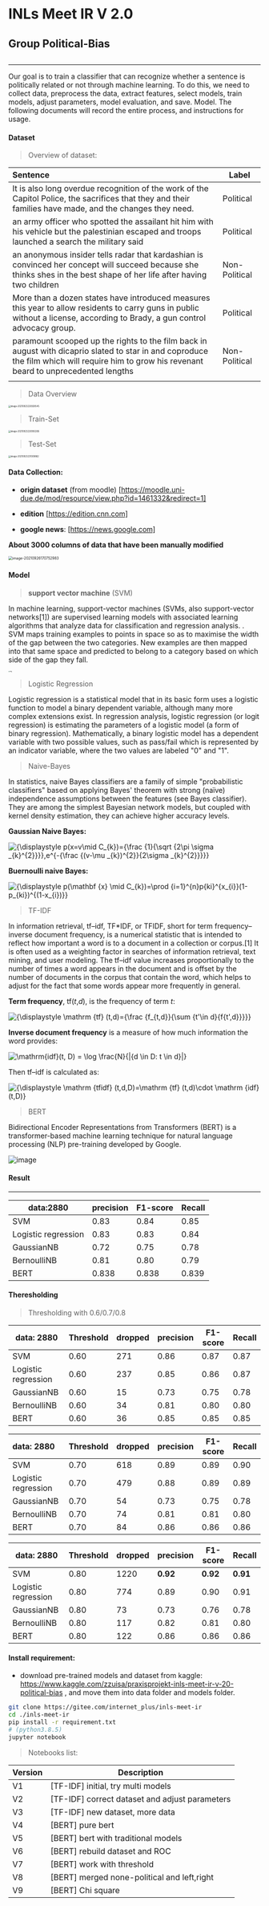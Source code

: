 # INLs Meet IR V 2.0

## 																														Group Political-Bias

## 															

---

Our goal is to train a classifier that can recognize whether a sentence is politically related or not through machine learning. To do this, we need to collect data, preprocess the data, extract features, select models, train models, adjust parameters, model evaluation, and save. Model.
The following documents will record the entire process, and instructions for usage.

#### Dataset

> Overview of dataset:

| Sentence                                                     | Label         |
| :----------------------------------------------------------- | ------------- |
| It is also long overdue recognition of the work of the Capitol Police, the sacrifices that they and their families have made, and the changes they need. | Political     |
| an army officer who spotted the assailant hit him with his vehicle but the palestinian escaped and troops launched a search the military said | Political     |
| an anonymous insider tells radar that kardashian is convinced her concept will succeed because she thinks shes in the best shape of her life after having two children | Non-Political |
| More than a dozen states have introduced measures this year to allow residents to carry guns in public without a license, according to Brady, a gun control advocacy group. | Political     |
| paramount scooped up the rights to the film back in august with dicaprio slated to star in and coproduce the film which will require him to grow his revenant beard to unprecedented lengths | Non-Political |
|                                                              |               |

> Data Overview

<img src="https://github.com/zzuisa/inls-ir/blob/master/img/1.png" alt="image-20210923220928545" style="zoom:30%;" />

> Train-Set

<img src="https://github.com/zzuisa/inls-ir/blob/master/img/2.png" alt="image-20210923220950206" style="zoom:30%;" />

> Test-Set

<img src="https://github.com/zzuisa/inls-ir/blob/master/img/3.png" alt="image-20210923221009862" style="zoom:30%;" />

#### Data Collection:

- **origin dataset** (from moodle) [https://moodle.uni-due.de/mod/resource/view.php?id=1461332&redirect=1]

- **edition** [https://edition.cnn.com]

- **google news**: [https://news.google.com]

**About 3000 columns of data that have been manually modified**

<img src="https://github.com/zzuisa/inls-ir/blob/master/img/4.png" alt="image-20210926170752983" style="zoom:50%;" />







#### Model

> **support vector machine** (SVM)

In machine learning, support-vector machines (SVMs, also support-vector networks[1]) are supervised learning models with associated learning algorithms that analyze data for classification and regression analysis. . SVM maps training examples to points in space so as to maximise the width of the gap between the two categories. New examples are then mapped into that same space and predicted to belong to a category based on which side of the gap they fall.

<img src="https://gitee.com/internet_plus/inls-meet-ir/blob/master/img/5.png" alt="img" style="zoom:18%;" />

> Logistic Regression

Logistic regression is a statistical model that in its basic form uses a logistic function to model a binary dependent variable, although many more complex extensions exist. In regression analysis, logistic regression (or logit regression) is estimating the parameters of a logistic model (a form of binary regression). Mathematically, a binary logistic model has a dependent variable with two possible values, such as pass/fail which is represented by an indicator variable, where the two values are labeled "0" and "1". 





> Naive-Bayes

In statistics, naive Bayes classifiers are a family of simple "probabilistic classifiers" based on applying Bayes' theorem with strong (naïve) independence assumptions between the features (see Bayes classifier). They are among the simplest Bayesian network models, but coupled with kernel density estimation, they can achieve higher accuracy levels.

**Gaussian Naive Bayes:**

![{\displaystyle p(x=v\mid C_{k})={\frac {1}{\sqrt {2\pi \sigma _{k}^{2}}}}\,e^{-{\frac {(v-\mu _{k})^{2}}{2\sigma _{k}^{2}}}}}](https://wikimedia.org/api/rest_v1/media/math/render/svg/685339e22f57b18d804f2e0a9c507421da59e2ab)

**Buernoulli naive Bayes:** 

![{\displaystyle p(\mathbf {x} \mid C_{k})=\prod _{i=1}^{n}p_{ki}^{x_{i}}(1-p_{ki})^{(1-x_{i})}}](https://wikimedia.org/api/rest_v1/media/math/render/svg/2b23b8affe1fa31b1ce499d5d2944d9763ff2e6e)

> TF-IDF

In information retrieval, tf–idf, TF*IDF, or TFIDF, short for term frequency–inverse document frequency, is a numerical statistic that is intended to reflect how important a word is to a document in a collection or corpus.[1] It is often used as a weighting factor in searches of information retrieval, text mining, and user modeling. The tf–idf value increases proportionally to the number of times a word appears in the document and is offset by the number of documents in the corpus that contain the word, which helps to adjust for the fact that some words appear more frequently in general.

**Term frequency**, tf(*t*,*d*), is the frequency of term *t*:

![{\displaystyle \mathrm {tf} (t,d)={\frac {f_{t,d}}{\sum _{t'\in d}{f_{t',d}}}}}](https://wikimedia.org/api/rest_v1/media/math/render/svg/dd4f8a91dd0d28a11c00c94a13a315a5b49a8070)

 **Inverse document frequency** is a measure of how much information the word provides:

![ \mathrm{idf}(t, D) =  \log \frac{N}{|\{d \in D: t \in d\}|}](https://wikimedia.org/api/rest_v1/media/math/render/svg/ac67bc0f76b5b8e31e842d6b7d28f8949dab7937)

Then tf–idf is calculated as:

![{\displaystyle \mathrm {tfidf} (t,d,D)=\mathrm {tf} (t,d)\cdot \mathrm {idf} (t,D)}](https://wikimedia.org/api/rest_v1/media/math/render/svg/10109d0e60cc9d50a1ea2f189bac0ac29a030a00)

> BERT

Bidirectional Encoder Representations from Transformers (BERT) is a transformer-based machine learning technique for natural language processing (NLP) pre-training developed by Google.

![image](https://habrastorage.org/getpro/habr/post_images/2bd/0ba/1c4/2bd0ba1c4fb80fe4d771f555168c9ff0.png)



#### Result

---

| data:2880           | precision | F1-score | Recall |
| ------------------- | --------- | -------- | ------ |
| SVM                 | 0.83      | 0.84     | 0.85   |
| Logistic regression | 0.83      | 0.83     | 0.84   |
| GaussianNB          | 0.72      | 0.75     | 0.78   |
| BernoulliNB         | 0.81      | 0.80     | 0.79   |
| BERT                | 0.838     | 0.838    | 0.839  |



#### Theresholding

> Thresholding with 0.6/0.7/0.8

| data: 2880          | Threshold | dropped | precision | F1-score | Recall |
| ------------------- | --------- | ------- | --------- | -------- | ------ |
| SVM                 | 0.60      | 271     | 0.86      | 0.87     | 0.87   |
| Logistic regression | 0.60      | 237     | 0.85      | 0.86     | 0.87   |
| GaussianNB          | 0.60      | 15      | 0.73      | 0.75     | 0.78   |
| BernoulliNB         | 0.60      | 34      | 0.81      | 0.80     | 0.80   |
| BERT                | 0.60      | 36      | 0.85      | 0.85     | 0.85   |



| data: 2880          | Threshold | dropped | precision | F1-score | Recall |
| :------------------ | --------- | ------- | --------- | -------- | ------ |
| SVM                 | 0.70      | 618     | 0.89      | 0.89     | 0.90   |
| Logistic regression | 0.70      | 479     | 0.88      | 0.89     | 0.89   |
| GaussianNB          | 0.70      | 54      | 0.73      | 0.75     | 0.78   |
| BernoulliNB         | 0.70      | 74      | 0.81      | 0.81     | 0.80   |
| BERT                | 0.70      | 84      | 0.86      | 0.86     | 0.86   |



| data: 2880          | Threshold | dropped | precision | F1-score | Recall   |
| ------------------- | --------- | ------- | --------- | -------- | -------- |
| SVM                 | 0.80      | 1220    | **0.92**  | **0.92** | **0.91** |
| Logistic regression | 0.80      | 774     | 0.89      | 0.90     | 0.91     |
| GaussianNB          | 0.80      | 73      | 0.73      | 0.76     | 0.78     |
| BernoulliNB         | 0.80      | 117     | 0.82      | 0.81     | 0.80     |
| BERT                | 0.80      | 122     | 0.86      | 0.86     | 0.86     |



#### Install requirement:

- download  pre-trained models and dataset from kaggle: https://www.kaggle.com/zzuisa/praxisprojekt-inls-meet-ir-v-20-political-bias , and move them into data folder and models folder.

```bash
git clone https://gitee.com/internet_plus/inls-meet-ir
cd ./inls-meet-ir
pip install -r requirement.txt
# (python3.8.5)  
jupyter notebook
```

> Notebooks list:

| Version | Description                                    |
| ------- | ---------------------------------------------- |
| V1      | [TF-IDF] initial, try multi models             |
| V2      | [TF-IDF] correct dataset and adjust parameters |
| V3      | [TF-IDF] new dataset, more data                |
| V4      | [BERT] pure bert                               |
| V5      | [BERT] bert with traditional models            |
| V6      | [BERT] rebuild dataset and ROC                 |
| V7      | [BERT] work with threshold                     |
| V8      | [BERT] merged none-political and left,right    |
| V9      | [BERT] Chi square                              |



